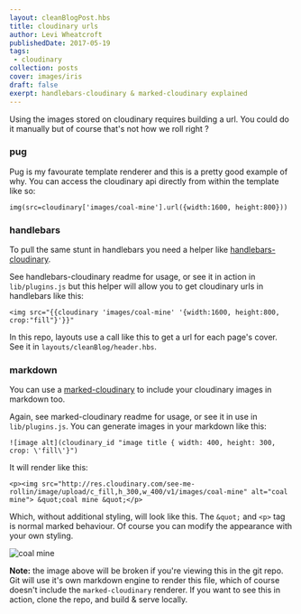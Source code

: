 ```yaml
---
layout: cleanBlogPost.hbs
title: cloudinary urls
author: Levi Wheatcroft
publishedDate: 2017-05-19
tags:
 - cloudinary
collection: posts
cover: images/iris
draft: false
exerpt: handlebars-cloudinary & marked-cloudinary explained
---
```


Using the images stored on cloudinary requires building a url. You could do it manually but of course that's not how we roll right ?

### pug
Pug is my favourate template renderer and this is a pretty good example of why. You can access the cloudinary api directly from within the template like so:

`img(src=cloudinary['images/coal-mine'].url({width:1600, height:800}))`

### handlebars
To pull the same stunt in handlebars you need a helper like [handlebars-cloudinary](https://github.com/leviwheatcroft/handlebars-cloudinary).

See handlebars-cloudinary readme for usage, or see it in action in `lib/plugins.js` but this helper will allow you to get cloudinary urls in handlebars like this:

`<img src="{{cloudinary 'images/coal-mine' '{width:1600, height:800, crop:"fill"}'}}"`

In this repo, layouts use a call like this to get a url for each page's cover. See it in `layouts/cleanBlog/header.hbs`.

### markdown
You can use a [marked-cloudinary](https://github.com/leviwheatcroft/marked-cloudinary) to include your cloudinary images in markdown too.

Again, see marked-cloudinary readme for usage, or see it in use in `lib/plugins.js`. You can generate images in your markdown like this:

`![image alt](cloudinary_id "image title { width: 400, height: 300, crop: \'fill\'}")`

It will render like this:

`<p><img src="http://res.cloudinary.com/see-me-rollin/image/upload/c_fill,h_300,w_400/v1/images/coal-mine" alt="coal mine"> &quot;coal mine &quot;</p>`

Which, without additional styling, will look like this. The `&quot;` and `<p>` tag is normal marked behaviour. Of course you can modify the appearance with your own styling.

![coal mine](images/coal-mine "coal mine { width: 400, height: 300, crop: 'fill'}")

**Note:** the image above will be broken if you're viewing this in the git repo. Git will use it's own markdown engine to render this file, which of course doesn't include the `marked-cloudinary` renderer. If you want to see this in action, clone the repo, and build & serve locally.
